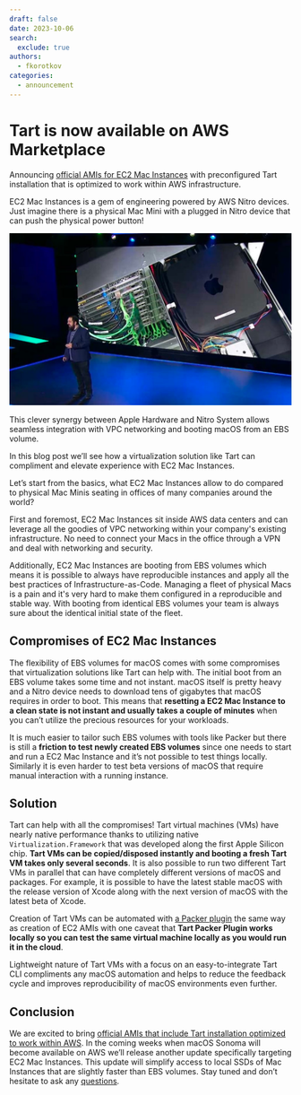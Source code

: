 ```yaml
---
draft: false
date: 2023-10-06
search:
  exclude: true
authors:
  - fkorotkov
categories:
  - announcement
---
```


# Tart is now available on AWS Marketplace

Announcing [official AMIs for EC2 Mac Instances](https://aws.amazon.com/marketplace/pp/prodview-qczco34wlkdws)
with preconfigured Tart installation that is optimized to work within AWS infrastructure.

EC2 Mac Instances is a gem of engineering powered by AWS Nitro devices. Just imagine there is a physical Mac Mini with
a plugged in Nitro device that can push the physical power button!

![EC2 M2 Pro](/blog/images/ec2-mac2-m2pro.png)

This clever synergy between Apple Hardware and Nitro System allows seamless integration with VPC networking and booting macOS from an EBS volume.

In this blog post we’ll see how a virtualization solution like Tart can compliment and elevate experience with EC2 Mac Instances.

<!-- more -->

Let’s start from the basics, what EC2 Mac Instances allow to do compared to physical Mac Minis seating in offices of
many companies around the world?

First and foremost, EC2 Mac Instances sit inside AWS data centers and can leverage all the goodies of VPC networking
within your company's existing infrastructure. No need to connect your Macs in the office through a VPN and deal
with networking and security.

Additionally, EC2 Mac Instances are booting from EBS volumes which means it is possible to always have reproducible instances
and apply all the best practices of Infrastructure-as-Code. Managing a fleet of physical Macs is a pain and it's very hard
to make them configured in a reproducible and stable way. With booting from identical EBS volumes your team is always sure
about the identical initial state of the fleet.

## Compromises of EC2 Mac Instances

The flexibility of EBS volumes for macOS comes with some compromises that virtualization solutions like Tart can help with.
The initial boot from an EBS volume takes some time and not instant. macOS itself is pretty heavy and a Nitro device needs
to download tens of gigabytes that macOS requires in order to boot. This means that **resetting a EC2 Mac Instance to a clean state
is not instant and usually takes a couple of minutes** when you can’t utilize the precious resources for your workloads.

It is much easier to tailor such EBS volumes with tools like Packer but there is still a **friction to test newly created EBS volumes**
since one needs to start and run a EC2 Mac Instance and it’s not possible to test things locally. Similarly it is even harder
to test beta versions of macOS that require manual interaction with a running instance.

## Solution

Tart can help with all the compromises! Tart virtual machines (VMs) have nearly native performance thanks to utilizing
native `Virtualization.Framework` that was developed along the first Apple Silicon chip. **Tart VMs can be copied/disposed
instantly and booting a fresh Tart VM takes only several seconds**. It is also possible to run two different Tart VMs in parallel
that can have completely different versions of macOS and packages. For example, it is possible to have the latest stable macOS
with the release version of Xcode along with the next version of macOS with the latest beta of Xcode.

Creation of Tart VMs can be automated with [a Packer plugin](https://github.com/cirruslabs/packer-plugin-tart) the same way as
creation of EC2 AMIs with one caveat that **Tart Packer Plugin works locally so you can test the same virtual machine locally
as you would run it in the cloud**.

Lightweight nature of Tart VMs with a focus on an easy-to-integrate Tart CLI compliments any macOS automation and helps to reduce
the feedback cycle and improves reproducibility of macOS environments even further.

## Conclusion

We are excited to bring [official AMIs that include Tart installation optimized to work within AWS](https://aws.amazon.com/marketplace/pp/prodview-qczco34wlkdws).
In the coming weeks when macOS Sonoma will become available on AWS we’ll release another update specifically targeting EC2 Mac Instances. 
This update will simplify access to local SSDs of Mac Instances that are slightly faster than EBS volumes. Stay tuned and don’t hesitate
to ask any [questions](https://tart.run/licensing/).

